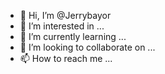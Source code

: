 - 👋 Hi, I’m @Jerrybayor
- 👀 I’m interested in ...
- 🌱 I’m currently learning ...
- 💞️ I’m looking to collaborate on ...
- 📫 How to reach me ...

<!---
Jerrybayor/Jerrybayor is a ✨ special ✨ repository because its `README.md` (this file) appears on your GitHub profile.
You can click the Preview link to take a look at your changes.
--->
